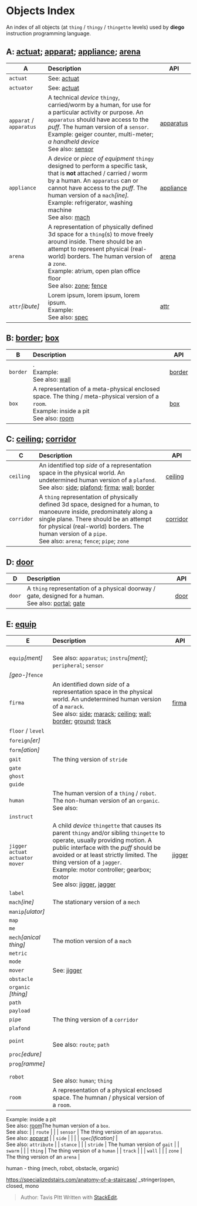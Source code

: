 # Objects Index
An index of all objects (at `thing` / `thingy` / `thingette` levels) used by **diego** instruction programming language.
## <a name="a"></a> A: [actuat](#actuat); [apparat](#apparat); [appliance](#appliance); [arena](#arena)
| A | Description | API |
|--|:--|--|
| `actuat` <a  name="actuat"></a> | See: [actuat](#actuat) | |
| `actuator` <a  name="actuator"></a> | See: [actuat](#actuat) | |
| `apparat` / `apparatus` <a name="apparat"></a>| A technical *device* `thingy`, carried/worm by a human, for use for a particular activity or purpose. An `apparatus` should have access to the _puff_. The human version of a `sensor`.<br>Example: geiger counter, multi-meter; *a handheld device*<br>See also: [sensor](#sensor)| [apparatus](/apparatus.md)
| `appliance` <a name="appliance"></a>| A *device* or *piece of equipment* `thingy` designed to perform a specific task, that is **not** attached / carried / worm by a human. An `apparatus` can or cannot have access to the _puff_. The human version of a `mach`*[ine].*<br>Example: refrigerator, washing machine<br>See also: [mach](#mach) | [appliance](/applicance.md)
| `arena` <a name="arena"></a> | A representation of physically defined 3d space for a `thing`(s) to move freely around inside. There should be an attempt to represent physical (real-world) borders. The human version of a `zone`.<br>Example: atrium, open plan office floor<br>See also: [zone](#zone); [fence](#fence) | [arena](/arena.md) |
| `attr`*[ibute]* <a name="arena"></a> | Lorem ipsum, lorem ipsum, lorem ipsum.<br>Example: <br>See also: [spec](#spec) | [attr](/attr.md) |
## <a name="b"></a> B: [border](#border); [box](#box)
| B | Description | API |
|--|:--|--|
| `border` <a name="border"></a> | .<br>Example: <br>See also: [wall](#wall) | [border](/border.md) |
| `box` <a name="box"></a> | A representation of a meta-physical enclosed space. The thing / meta-physical version of a `room`.<br>Example: inside a pit<br>See also: [room](#room) | [box](/box.md) |
## <a name="c"></a> C: [ceiling](#ceiling); [corridor](#corridor)
| C | Description | API |
|--|:--|--|
| `ceiling` <a name="ceiling"></a>| An identified top _side_ of a representation space in the physical world. An undetermined human version of a `plafond`.<br>See also: [side](#side); [plafond](#plafond); [firma](#firma); [wall](#wall); [border](#border) | [ceiling](/ceiling.md) |
| `corridor` <a name="corridor"></a> | A `thing` representation of physically defined 3d space, designed for a human, to manoeuvre inside, predominately along a single plane. There should be an attempt for physical (real-world) borders. The human version of a `pipe`.<br>See also: `arena`; `fence`; `pipe`; `zone` | [corridor](/corridor.md) |
## <a name="d"></a>D: [door](#door)
| D | Description | API |
|--|:--|--|
| `door` <a name="door"></a> | A `thing` representation of a physical doorway / gate, designed for a human.<br>See also: [portal](#portal); [gate](#gate) | [door](#door)
## <a name="e"></a>E: [equip](#equip)
| E | Description | API |
|--|:--|--|
| `equip`*[ment]* | <br>See also: `apparatus`; `instru`*[ment]*; `peripheral`;  `sensor` |
| *[geo-]*`fence` | |
| `firma` | An identified down _side_ of a representation space in the physical world. An undetermined human version of a `marack`.<br>See also: [side](#side); [marack](#marack); [ceiling](#ceiling); [wall](#wall); [border](#border); [ground](#ground); [track](#track) | [firma](/firma.md) |
| `floor` / `level` | |
| `foreign`*[er]* | |
| `form`*[ation]* | |
| `gait` | The thing version of `stride` |
| `gate` | |
| `ghost` |  |
| `guide` | |
| `human` | The human version of a `thing` / `robot`.  The non-human version of an `organic`.<br>See also: |
| `instruct` | |
| `jigger`<br>`actuat`<br>`actuator`<br>`mover` <a  name="actuat"></a> | A child *device*  `thingette` that causes its parent `thingy` and/or sibling `thingette` to operate, usually providing motion. A public interface with the _puff_ should be avoided or at least strictly limited. The thing version of a `jagger`.<br>Example: motor controller; gearbox; motor<br>See also: [jigger](#jigger), [jagger](#jagger) | [jigger](/jigger.md) |
| `label` | |
| `mach`*[ine]* | The stationary version of a `mech` |
| `manip`*[ulator]* | |
| `map` | |
| `me` | |
| `mech`*[anical thing]* | The motion version of a `mach` |
| `metric` | |
| `mode` | |
| `mover` <a  name="mover"></a> | See: [jigger](#jigger) | |
| `obstacle` | |
| `organic` *[thing]* | |
| `path` | |
| `payload` | |
| `pipe` | The thing version of a `corridor` |
| `plafond` | |
| `point` | <br>See also: `route`; `path` |
| `proc`*[edure]* | |
| `prog`*[ramme]* | |
| `robot` | <br>See also: `human`; `thing` |
| `room` | A representation of a physical enclosed space. The humnan / physical version of a `room`.  
Example: inside a pit  
See also: [room](https://stackedit.io/app#room)The human version of a `box`.<br>See also: |
| `route` | |
| `sensor` | The thing version of an `apparatus`.<br>See also: [apparat](#apparat) |
| `side` | | |
| `spec`*[ification]* | <br>See also: `attribute` |
| `stance` |  |
| `stride` | The human version of `gait` |
| `swarm` | |
| `thing` | The thing version of a `human` |
| `track` | |
| `wall` | |
| `zone` | The thing version of an `arena` |

human - thing (mech, robot, obstacle, organic)

https://specializedstairs.com/anatomy-of-a-staircase/
_stringer(open, closed, mono


> Author: Tavis PItt
> Written with [StackEdit](https://stackedit.io/).
<!--stackedit_data:
eyJoaXN0b3J5IjpbNjUzNTE3NDMyLDEyNzgwMDkwOTMsMTI5MT
YwMzA5Niw0NDQzOTMwNzgsMTg4ODY3NzIyMSwtOTI1MDQxNzk2
LDE0OTE0NTQzNTBdfQ==
-->